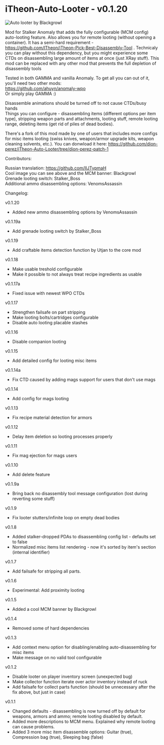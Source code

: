 # iTheon-Auto-Looter - v0.1.20

![Auto looter by Blackgrowl](https://user-images.githubusercontent.com/35302307/216791072-fa553c9d-d205-4480-a506-b833aee55ed1.jpg)

Mod for Stalker Anomaly that adds the fully configurable (MCM config) auto-looting feature. Also allows you for remote looting (without opening a container).
It has a semi-hard requirement - https://github.com/lTheon/iTheon-Pick-Best-Disassembly-Tool . Technicaly you can play without this dependency, but you might experience some CTDs on disassembling large amount of items at once (just XRay stuff). This mod can be replaced with any other mod that prevents the full depletion of disassembly tools

Tested in both GAMMA and vanilla Anomaly. To get all you can out of it, you'll need two other mods: <br>
https://github.com/ahuyn/anomaly-wpo <br>
Or simply play GAMMA :)

Disassemble animations should be turned off to not cause CTDs/busy hands <br>
Things you can configure - disassembling items (different options per item type), stripping weapon parts and attachments, looting stuff, remote looting range, deleting items (get rid of piles of dead bodies).

There's a fork of this mod made by one of users that includes more configs for misc items looting (swiss knives, weapon/armor upgrade kits, weapon cleaning solvents, etc.). You can donwload it here: https://github.com/dion-perez/iTheon-Auto-Looter/tree/dion-perez-patch-1

Contributors: 

Russian translation: https://github.com/IIJTypmaH <br>
Cool image you can see above and the MCM banner: Blackgrowl<br>
Grenade looting switch: Stalker_Boss <br>
Additional ammo disassembling options: VenomsAssassin

Changelog:

v0.1.20
- Added new ammo disassembling options by VenomsAssassin

v0.1.19a
- Add grenade looting switch by Stalker_Boss

v0.1.19
- Add craftable items detection function by Utjan to the core mod

v0.1.18
- Make usable treshold configurable
- Make it possible to not always treat recipe ingredients as usable

v0.1.17a
- Fixed issue with newest WPO CTDs

v0.1.17
- Strengthen failsafe on part stripping
- Make looting bolts/cartridges configurable
- Disable auto looting placable stashes

v0.1.16

- Disable companion looting

v0.1.15

- Add detailed config for looting misc items

v0.1.14a
- Fix CTD caused by adding mags support for users that don't use mags

v0.1.14
- Add config for mags looting

v0.1.13
- Fix recipe material detection for armors

v0.1.12
- Delay item deletion so looting processes properly

v0.1.11
- Fix mag ejection for mags users

v0.1.10
- Add delete feature

v0.1.9a
- Bring back no disassembly tool message configuration (lost during reverting some stuff)

v0.1.9
- Fix looter stutters/infinite loop on empty dead bodies

v0.1.8
- Added stalker-dropped PDAs to disassembling config list - defaults set to false
- Normalized misc items list rendering - now it's sorted by item's section (internal identifier)

v0.1.7
- Add failsafe for stripping all parts.

v0.1.6
- Experimental: Add proximity looting

v0.1.5
- Added a cool MCM banner by Blackgrowl

v0.1.4
- Removed some of hard dependencies

v0.1.3
- Add context menu option for disabling/enabling auto-disassembling for misc items
- Make message on no valid tool configurable

v0.1.2
- Disable looter on player inventory screen (unexpected bug)
- Make collector function iterate over actor inventory instead of ruck
- Add failsafe for collect parts function (should be unnecessary after the fix above, but just in case)

v0.1.1
- Changed defaults - disassembling is now turned off by default for weapons, armors and ammo; remote looting disabled by default.
- Added more descriptions to MCM menu. Explained why remote looting can cause problems.
- Added 3 more misc item disassemble options: Guitar (true), Compression bag (true), Sleeping bag (false)
